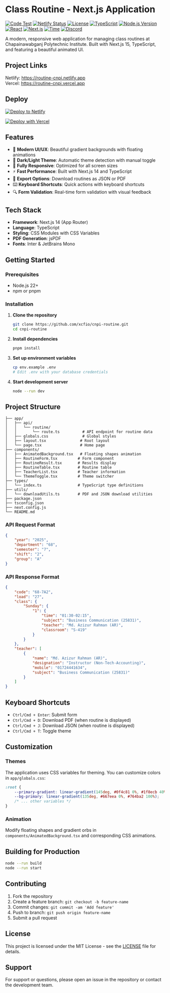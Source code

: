 # Class Routine - Next.js Application

[![Code Test](https://github.com/xcfio/cnpi-routine/actions/workflows/test.yaml/badge.svg)](https://github.com/xcfio/cnpi-routine/actions/workflows/test.yaml)
[![Netlify Status](https://api.netlify.com/api/v1/badges/04412ec1-40de-46c3-bf7e-52a102e7f5e0/deploy-status)](https://app.netlify.com/projects/routine-cnpi/deploys)
[![License](https://img.shields.io/github/license/xcfio/cnpi-routine)](https://opensource.org/license/mit)
[![TypeScript](https://img.shields.io/badge/TypeScript-5.x-blue?logo=typescript)](https://www.typescriptlang.org/)
[![Node.js Version](https://img.shields.io/badge/Node.js-24.x-339933?logo=node.js&logoColor=white)](https://nodejs.org/)
[![React](https://img.shields.io/badge/React-19.x-61DAFB?logo=react&logoColor=white)](https://react.dev/)
[![Next.js](https://img.shields.io/badge/Next.js-15.x-000000?logo=next.js&logoColor=white)](https://nextjs.org/)
[![Time](https://wakatime.com/badge/user/80f5dbf4-7bff-4748-82c6-2a8a3f3ec1c0/project/1d34a36d-70ad-48f6-a48f-ebf12f936819.svg)](https://wakatime.com/badge/user/80f5dbf4-7bff-4748-82c6-2a8a3f3ec1c0/project/1d34a36d-70ad-48f6-a48f-ebf12f936819)
[![Discord](https://img.shields.io/discord/1211530334458617866?label=Join%20Community%20Discord&logo=discord)](https://discord.com/invite/FaCCaFM74Q)

A modern, responsive web application for managing class routines at Chapainawabganj Polytechnic Institute. Built with Next.js 15, TypeScript, and featuring a beautiful animated UI.

## Project Links

Netlify: https://routine-cnpi.netlify.app  
Vercel: https://routine-cnpi.vercel.app

## Deploy

[![Deploy to Netlify](https://www.netlify.com/img/deploy/button.svg)](https://app.netlify.com/start/deploy?repository=https://github.com/xcfio/cnpi-routine)

[![Deploy with Vercel](https://vercel.com/button)](https://vercel.com/new/clone?repository-url=https://github.com/xcfio/cnpi-routine)

## Features

-   🎨 **Modern UI/UX**: Beautiful gradient backgrounds with floating animations
-   🌙 **Dark/Light Theme**: Automatic theme detection with manual toggle
-   📱 **Fully Responsive**: Optimized for all screen sizes
-   ⚡ **Fast Performance**: Built with Next.js 14 and TypeScript
-   📄 **Export Options**: Download routines as JSON or PDF
-   ⌨️ **Keyboard Shortcuts**: Quick actions with keyboard shortcuts
-   🔍 **Form Validation**: Real-time form validation with visual feedback

## Tech Stack

-   **Framework**: Next.js 14 (App Router)
-   **Language**: TypeScript
-   **Styling**: CSS Modules with CSS Variables
-   **PDF Generation**: jsPDF
-   **Fonts**: Inter & JetBrains Mono

## Getting Started

### Prerequisites

-   Node.js 22+
-   npm or pnpm

### Installation

1. **Clone the repository**

    ```bash
    git clone https://github.com/xcfio/cnpi-routine.git
    cd cnpi-routine
    ```

2. **Install dependencies**

    ```bash
    pnpm install
    ```

3. **Set up environment variables**

    ```bash
    cp env.example .env
    # Edit .env with your database credentials
    ```

4. **Start development server**
    ```bash
    node --run dev
    ```

## Project Structure

```
├── app/
│   ├── api/
│   │   └── routine/
│   │       └── route.ts          # API endpoint for routine data
│   ├── globals.css               # Global styles
│   ├── layout.tsx               # Root layout
│   └── page.tsx                 # Home page
├── components/
│   ├── AnimatedBackground.tsx   # Floating shapes animation
│   ├── RoutineForm.tsx         # Form component
│   ├── RoutineResult.tsx       # Results display
│   ├── RoutineTable.tsx        # Routine table
│   ├── TeacherList.tsx         # Teacher information
│   └── ThemeToggle.tsx         # Theme switcher
├── types/
│   └── index.ts                # TypeScript type definitions
├── utils/
│   └── downloadUtils.ts        # PDF and JSON download utilities
├── package.json
├── tsconfig.json
├── next.config.js
└── README.md
```

### API Request Format

```json
{
    "year": "2025",
    "department": "68",
    "semester": "7",
    "shift": "2",
    "group": "A"
}
```

### API Response Format

```json
{
    "code": "68-7A2",
    "load": "27",
    "class": {
        "Sunday": {
            "1": {
                "time": "01:30-02:15",
                "subject": "Business Communication (25831)",
                "teacher": "Md. Azizur Rahman (AR)",
                "classroom": "S-419"
            }
        }
    },
    "teacher": [
        {
            "name": "Md. Azizur Rahman (AR)",
            "designation": "Instructor (Non-Tech-Accounting)",
            "mobile": "01724441634",
            "subject": "Business Communication (25831)"
        }
    ]
}
```

## Keyboard Shortcuts

-   `Ctrl/Cmd + Enter`: Submit form
-   `Ctrl/Cmd + D`: Download PDF (when routine is displayed)
-   `Ctrl/Cmd + J`: Download JSON (when routine is displayed)
-   `Ctrl/Cmd + T`: Toggle theme

## Customization

### Themes

The application uses CSS variables for theming. You can customize colors in `app/globals.css`:

```css
:root {
    --primary-gradient: linear-gradient(145deg, #0f4c81 0%, #1f8ecb 40%, #0f2027 100%);
    --bg-primary: linear-gradient(135deg, #667eea 0%, #764ba2 100%);
    /* ... other variables */
}
```

### Animation

Modify floating shapes and gradient orbs in `components/AnimatedBackground.tsx` and corresponding CSS animations.

## Building for Production

```bash
node --run build
node --run start
```

## Contributing

1. Fork the repository
2. Create a feature branch: `git checkout -b feature-name`
3. Commit changes: `git commit -am 'Add feature'`
4. Push to branch: `git push origin feature-name`
5. Submit a pull request

## License

This project is licensed under the MIT License - see the [LICENSE](LICENSE) file for details.

## Support

For support or questions, please open an issue in the repository or contact the development team.
